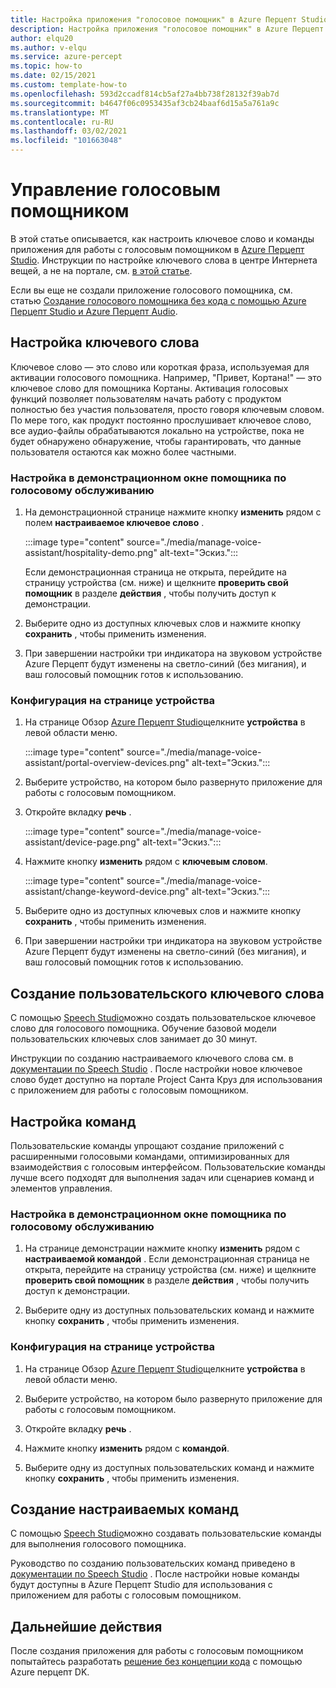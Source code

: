 ```yaml
---
title: Настройка приложения "голосовое помощник" в Azure Перцепт Studio
description: Настройка приложения "голосовое помощник" в Azure Перцепт Studio
author: elqu20
ms.author: v-elqu
ms.service: azure-percept
ms.topic: how-to
ms.date: 02/15/2021
ms.custom: template-how-to
ms.openlocfilehash: 593d2ccadf814cb5af27a4bb738f28132f39ab7d
ms.sourcegitcommit: b4647f06c0953435af3cb24baaf6d15a5a761a9c
ms.translationtype: MT
ms.contentlocale: ru-RU
ms.lasthandoff: 03/02/2021
ms.locfileid: "101663048"
---
```

# <a name="managing-your-voice-assistant"></a>Управление голосовым помощником

В этой статье описывается, как настроить ключевое слово и команды приложения для работы с голосовым помощником в [Azure Перцепт Studio](https://go.microsoft.com/fwlink/?linkid=2135819). Инструкции по настройке ключевого слова в центре Интернета вещей, а не на портале, см. [в этой статье](./how-to-configure-voice-assistant.md).

Если вы еще не создали приложение голосового помощника, см. статью [Создание голосового помощника без кода с помощью Azure Перцепт Studio и Azure Перцепт Audio](./tutorial-no-code-speech.md).

## <a name="keyword-configuration"></a>Настройка ключевого слова

Ключевое слово — это слово или короткая фраза, используемая для активации голосового помощника. Например, "Привет, Кортана!" — это ключевое слово для помощника Кортаны. Активация голосовых функций позволяет пользователям начать работу с продуктом полностью без участия пользователя, просто говоря ключевым словом. По мере того, как продукт постоянно прослушивает ключевое слово, все аудио-файлы обрабатываются локально на устройстве, пока не будет обнаружено обнаружение, чтобы гарантировать, что данные пользователя остаются как можно более частными.

### <a name="configuration-within-the-voice-assistant-demo-window"></a>Настройка в демонстрационном окне помощника по голосовому обслуживанию

1. На демонстрационной странице нажмите кнопку **изменить** рядом с полем **настраиваемое ключевое слово** .

    :::image type="content" source="./media/manage-voice-assistant/hospitality-demo.png" alt-text="Эскиз.":::

    Если демонстрационная страница не открыта, перейдите на страницу устройства (см. ниже) и щелкните **проверить свой помощник** в разделе **действия** , чтобы получить доступ к демонстрации.

1. Выберите одно из доступных ключевых слов и нажмите кнопку **сохранить** , чтобы применить изменения.

1. При завершении настройки три индикатора на звуковом устройстве Azure Перцепт будут изменены на светло-синий (без мигания), и ваш голосовый помощник готов к использованию.

### <a name="configuration-within-the-device-page"></a>Конфигурация на странице устройства

1. На странице Обзор [Azure Перцепт Studio](https://go.microsoft.com/fwlink/?linkid=2135819)щелкните **устройства** в левой области меню.

    :::image type="content" source="./media/manage-voice-assistant/portal-overview-devices.png" alt-text="Эскиз.":::

1. Выберите устройство, на котором было развернуто приложение для работы с голосовым помощником.

1. Откройте вкладку **речь** .

    :::image type="content" source="./media/manage-voice-assistant/device-page.png" alt-text="Эскиз.":::

1. Нажмите кнопку **изменить** рядом с **ключевым словом**.

    :::image type="content" source="./media/manage-voice-assistant/change-keyword-device.png" alt-text="Эскиз.":::

1. Выберите одно из доступных ключевых слов и нажмите кнопку **сохранить** , чтобы применить изменения.

1. При завершении настройки три индикатора на звуковом устройстве Azure Перцепт будут изменены на светло-синий (без мигания), и ваш голосовый помощник готов к использованию.

## <a name="create-a-custom-keyword"></a>Создание пользовательского ключевого слова

С помощью [Speech Studio](https://speech.microsoft.com/)можно создать пользовательское ключевое слово для голосового помощника. Обучение базовой модели пользовательских ключевых слов занимает до 30 минут.

Инструкции по созданию настраиваемого ключевого слова см. в [документации по Speech Studio](https://docs.microsoft.com/azure/cognitive-services/speech-service/speech-devices-sdk-create-kws) . После настройки новое ключевое слово будет доступно на портале Project Санта Круз для использования с приложением для работы с голосовым помощником.

## <a name="commands-configuration"></a>Настройка команд

Пользовательские команды упрощают создание приложений с расширенными голосовыми командами, оптимизированных для взаимодействия с голосовым интерфейсом. Пользовательские команды лучше всего подходят для выполнения задач или сценариев команд и элементов управления.

### <a name="configuration-within-the-voice-assistant-demo-window"></a>Настройка в демонстрационном окне помощника по голосовому обслуживанию

1. На странице демонстрации нажмите кнопку **изменить** рядом с **настраиваемой командой** . Если демонстрационная страница не открыта, перейдите на страницу устройства (см. ниже) и щелкните **проверить свой помощник** в разделе **действия** , чтобы получить доступ к демонстрации.

1. Выберите одну из доступных пользовательских команд и нажмите кнопку **сохранить** , чтобы применить изменения.

### <a name="configuration-within-the-device-page"></a>Конфигурация на странице устройства

1. На странице Обзор [Azure Перцепт Studio](https://go.microsoft.com/fwlink/?linkid=2135819)щелкните **устройства** в левой области меню.

1. Выберите устройство, на котором было развернуто приложение для работы с голосовым помощником.

1. Откройте вкладку **речь** .

1. Нажмите кнопку **изменить** рядом с **командой**.

1. Выберите одну из доступных пользовательских команд и нажмите кнопку **сохранить** , чтобы применить изменения.

## <a name="create-custom-commands"></a>Создание настраиваемых команд

С помощью [Speech Studio](https://speech.microsoft.com/)можно создавать пользовательские команды для выполнения голосового помощника.

Руководство по созданию пользовательских команд приведено в [документации по Speech Studio](https://docs.microsoft.com/azure/cognitive-services/speech-service/quickstart-custom-commands-application) . После настройки новые команды будут доступны в Azure Перцепт Studio для использования с приложением для работы с голосовым помощником.

## <a name="next-steps"></a>Дальнейшие действия

После создания приложения для работы с голосовым помощником попытайтесь разработать [решение без концепции кода](./tutorial-nocode-vision.md) с помощью Azure перцепт DK.